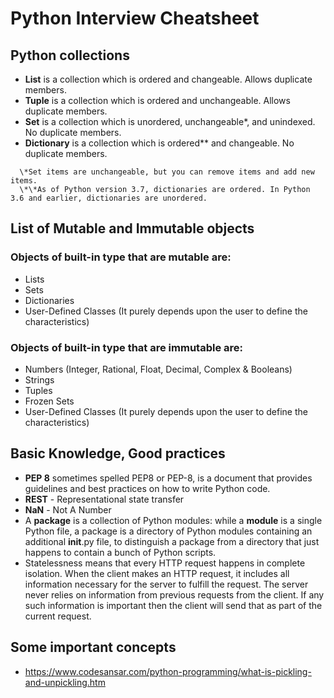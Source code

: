 # Python Interview Cheatsheet

## Python collections

- **List** is a collection which is ordered and changeable. Allows duplicate members.
- **Tuple** is a collection which is ordered and unchangeable. Allows duplicate members.
- **Set** is a collection which is unordered, unchangeable\*, and unindexed. No duplicate members.
- **Dictionary** is a collection which is ordered\*\* and changeable. No duplicate members.

```
  \*Set items are unchangeable, but you can remove items and add new items.
  \*\*As of Python version 3.7, dictionaries are ordered. In Python 3.6 and earlier, dictionaries are unordered.
```

## List of Mutable and Immutable objects

### Objects of built-in type that are mutable are:

- Lists
- Sets
- Dictionaries
- User-Defined Classes (It purely depends upon the user to define the characteristics)

### Objects of built-in type that are immutable are:

- Numbers (Integer, Rational, Float, Decimal, Complex & Booleans)
- Strings
- Tuples
- Frozen Sets
- User-Defined Classes (It purely depends upon the user to define the characteristics)

## Basic Knowledge, Good practices

- **PEP 8** sometimes spelled PEP8 or PEP-8, is a document that provides guidelines and best practices on how to write Python code.
- **REST** - Representational state transfer
- **NaN** - Not A Number
- A **package** is a collection of Python modules: while a **module** is a single Python file, a package is a directory of Python modules containing an additional **init**.py file, to distinguish a package from a directory that just happens to contain a bunch of Python scripts.
- Statelessness means that every HTTP request happens in complete isolation. When the client makes an HTTP request, it includes all information necessary for the server to fulfill the request.
  The server never relies on information from previous requests from the client. If any such information is important then the client will send that as part of the current request.

## Some important concepts

- https://www.codesansar.com/python-programming/what-is-pickling-and-unpickling.htm
